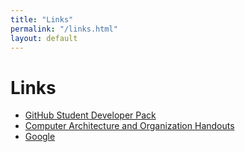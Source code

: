 ```yaml
---
title: "Links"
permalink: "/links.html"
layout: default
---
```


# Links

 * [GitHub Student Developer Pack](https://education.github.com/pack)
 * [Computer Architecture and Organization Handouts](https://github.com/pathawks/Computer-Architecture-and-Organization)
 * [Google](https://google.com)
